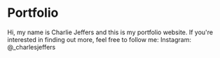 # Portfolio
Hi, my name is Charlie Jeffers and this is my portfolio website. If you're interested in finding out more, feel free to follow me:
Instagram: @_charlesjeffers
